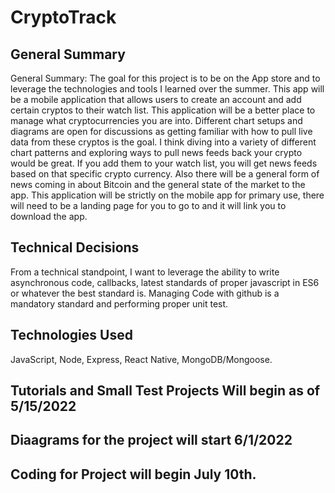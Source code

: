 # CryptoTrack
## General Summary
General Summary: The goal for this project is to be on the App store and to leverage the technologies and tools I learned over the summer. This app will be a mobile application that allows users to create an account and add certain cryptos to their watch list. This application will be a better place to manage what cryptocurrencies you are into. Different chart setups and diagrams are open for discussions as getting familiar with how to pull live data from these cryptos is the goal. I think diving into a variety of different chart patterns and exploring ways to pull news feeds back your crypto would be great. If you add them to your watch list, you will get news feeds based on that specific crypto currency. Also there will be a general form of news coming in about Bitcoin and the general state of the market to the app. This application will be strictly on the mobile app for primary use, there will need to be a landing page for you to go to and it will link you to download the app. 

## Technical Decisions
From a technical standpoint, I want to leverage the ability to write asynchronous code, callbacks, latest standards of proper javascript in ES6 or whatever the best standard is. Managing Code with github is a mandatory standard and performing proper unit test.

## Technologies Used
JavaScript, Node, Express, React Native, MongoDB/Mongoose.

## Tutorials and Small Test Projects Will begin as of 5/15/2022
## Diaagrams for the project will start 6/1/2022


## Coding for Project will begin July 10th.

